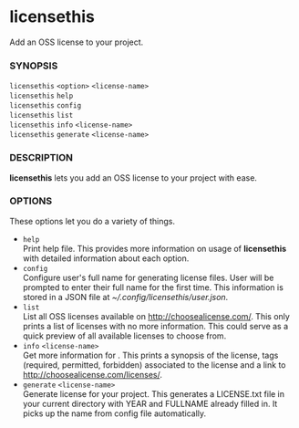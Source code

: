 # licensethis
Add an OSS license to your project.

### SYNOPSIS

`licensethis` `<option>` `<license-name>`<br />
`licensethis` `help`<br />
`licensethis` `config`<br />
`licensethis` `list`<br />
`licensethis` `info` `<license-name>`<br />
`licensethis` `generate` `<license-name>`

### DESCRIPTION

**licensethis** lets you add an OSS license to your project with ease.

### OPTIONS

These options let you do a variety of things.

  * `help`<br />
	Print help file. This provides more information on usage of **licensethis** with detailed information about each option.
  * `config`<br />
	Configure user's full name for generating license files. User will be prompted to enter their full name for the first time. This information is stored in a JSON file at *~/.config/licensethis/user.json*.
  * `list`<br />
	List all OSS licenses available on http://choosealicense.com/. This only prints a list of licenses with no more information. This could serve as a quick preview of all available licenses to choose from.
  * `info` `<license-name>` <br />
	Get more information for <license-name>. This prints a synopsis of the license, tags (required, permitted, forbidden) associated to the license and a link to http://choosealicense.com/licenses/<license-name>.
  * `generate` `<license-name>` <br />
	Generate <license-name> license for your project. This generates a LICENSE.txt file in your current directory with YEAR and FULLNAME already filled in. It picks up the name from config file automatically.
